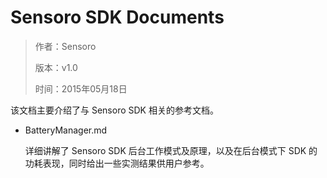 # Sensoro SDK Documents

> 作者：Sensoro
>
>  版本：v1.0 
>  
>  时间：2015年05月18日

该文档主要介绍了与 Sensoro SDK 相关的参考文档。

- BatteryManager.md

	详细讲解了 Sensoro SDK 后台工作模式及原理，以及在后台模式下 SDK 的功耗表现，同时给出一些实测结果供用户参考。

